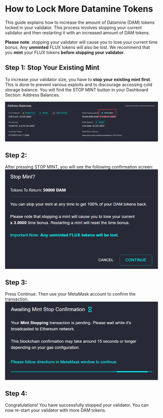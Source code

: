 # How to Lock More Datamine Tokens

This guide explains how to increase the amount of Datamine (DAM) tokens locked in your validator. This process involves stopping your current validator and then restarting it with an increased amount of DAM tokens.

**Please note**: stopping your validator will cause you to lose your current time bonus. Any **unminted** FLUX tokens will also be lost. We recommend that you **mint** your FLUX tokens **before stopping your validator**.

## Step 1: Stop Your Existing Mint
To increase your validator size, you have to **stop your existing mint first**. This is done to prevent various exploits and to discourage accessing cold storage balance. 
You will find the STOP MINT button in your Dashboard Section: Address Balances.

![Restart](../../helpArticles/assets/images/pngs/lockinMoreDatamineTokens/relock1.png)

## Step 2:
After pressing STOP MINT, you will see the following confirmation screen:
![Restart](../../helpArticles/assets/images/pngs/lockinMoreDatamineTokens/relock3.png#_maxWidth=512)

## Step 3:
Press Continue. Then use your MetaMask account to confirm the transaction.
![Restart](../../helpArticles/assets/images/pngs/lockinMoreDatamineTokens/relock4.png#_maxWidth=512)

## Step 4:
Congratulations! You have successfully stopped your validator. You can now re-start your validator with more DAM tokens.
